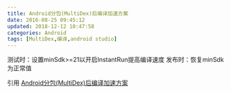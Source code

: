 ```yaml
---
title: Android分包(MultiDex)后编译加速方案
date: 2016-08-25 09:45:12
updated: 2018-12-12 10:47:58categories: Android
tags: [MultiDex,编译,android studio]
---
```


测试时：设置minSdk>=21以开启InstantRun提高编译速度
发布时：恢复minSdk为正常值

引用 [Android分包(MultiDex)后编译加速方案](http://www.jianshu.com/p/8014f1443d34)